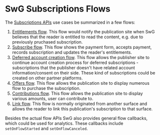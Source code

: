 <!---
Copyright 2018 The Subscribe with Google Authors. All Rights Reserved.

Licensed under the Apache License, Version 2.0 (the "License");
you may not use this file except in compliance with the License.
You may obtain a copy of the License at

     http://www.apache.org/licenses/LICENSE-2.0

Unless required by applicable law or agreed to in writing, software
distributed under the License is distributed on an "AS-IS" BASIS,
WITHOUT WARRANTIES OR CONDITIONS OF ANY KIND, either express or implied.
See the License for the specific language governing permissions and
limitations under the License.
-->

# SwG Subscriptions Flows

The [Subscriptions APIs](./core-apis.md) use cases be summarized in a few flows:

1. [Entitlements flow](./entitlements-flow.md). This flow would notify the publication site when SwG believes that the reader is entitled to read the content, e.g. due to previously pruchased subscription.
2. [Subscribe flow](./subscribe-flow.md). This flow shows the payment form, accepts payment, records subscription and updates the reader's entitlements.
3. [Deferred account creation flow](./deferred-account-flow.md). This flow allows the publisher site to continue account creation process for deferred subscriptions - subscriptions that the publisher doesn't have related account information/consent on their side. These kind of subscriptions could be created on other partner platforms.
4. [Offers flow](./offers-flow.md). This flow allows the publication site to display numerous flow to purchase the subscription.
5. [Contributions flow](/.contributions-flow.md). This flow allows the publication site to display various amounts, user can contribute to.
6. [Link flow](./link-flow.md). This flow is normally originated from another surface and allows the reader to link this publication's subscription to that surface.

Besides the actual flow APIs SwG also provides general flow callbacks, which could be used for analytics. These callbacks include `setOnFlowStarted` and `setOnFlowCanceled`.
